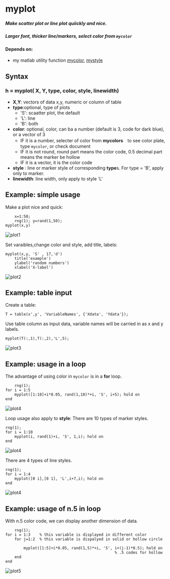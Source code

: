 # myplot

##### Make scatter plot or line plot quiickly and nice.

##### Larger font, thicker line/markers, select color from `mycolor`

#### Depends on:
* my matlab utility function [mycolor](https://github.com/weitingwlin/matlabutility/blob/master/documents/mycolor.md), [mystyle](https://github.com/weitingwlin/matlabutility/blob/master/documents/mystyle.md)

## Syntax

### h = myplot( X, Y, type, color, style, linewidth)

*  **X**,**Y**: vectors of data x,y, numeric or column of table
*  **type**:optional, type of plots 
   + 'S': scaatter plot, the default
   + 'L': line
   + 'B': both
* **color**: optional, color, can ba a number (default is 3, code for dark blue), or a vector of 3
  + IF it is a number, selecter of color from **mycolors**　to see color plate, type `mycolor`, or check document
  + IF it is not round, round part means the color code, 0.5 decimal part means the marker be hollow
  + IF it is a vector, it is the color code
* **style** : line or marker style of corresponding **type**s. For type = 'B', apply only to marker.
* **linewidth**: line width, only apply to style 'L'

## Example: simple usage
Make a plot nice and quick:

		x=1:50;
		rng(1); y=rand(1,50);
    myplot(x,y)
 ![plot1](images/myplot_1.png)  

Set varaibles,change color and style, add title, labels:

    myplot(x,y, 'S' , 17,'d')
		title('example')
		ylabel('random numbers')
		xlabel('X-label')
 ![plot2](images/myplot_2.png) 

## Example: table input

Create a table:

	T = table(x',y', 'VariableNames', {'Xdata', 'Ydata'});

Use table column as input data, variable names will be carried in as x and y labels.
	
	myplot(T(:,1),T(:,2),'L',5);
 ![plot3](images/myplot_3.png) 

## Example: usage in a loop

The advantage of using color in `mycolor` is in a **for** loop.

		rng(1); 
	for i = 1:5
    	myplot([1:10]+i*0.05, rand(1,10)*+i, 'S', i+5); hold on
	end
 ![plot4](images/myplot_4.png) 

Loop usage also apply to **style**: There are 10 types of marker styles.

    rng(1); 
	for i = 1:10
    	myplot(i, rand(1)+i, 'S', 1,i); hold on
	end

 ![plot4](images/myplot_6.png) 

There are 4 types of line styles.

    rng(1); 
	for i = 1:4
    	myplot([0 i],[0 1], 'L',i+7,i); hold on
	end

 ![plot4](images/myplot_7.png) 

## Example: usage of n.5 in loop 

With n.5 color code, we can display another dimension of data. 

		rng(1); 
	for i = 1:3    % this variable is displayed in different color
		for j=1:2  % this variable is dispalyed in solid or hollow circle

    		myplot([1:5]+i*0.05, rand(1,5)*+i, 'S', i+(j-1)*0.5); hold on
                                                    % .5 codes for hollow  
		end
	end

 ![plot5](images/myplot_5.png) 